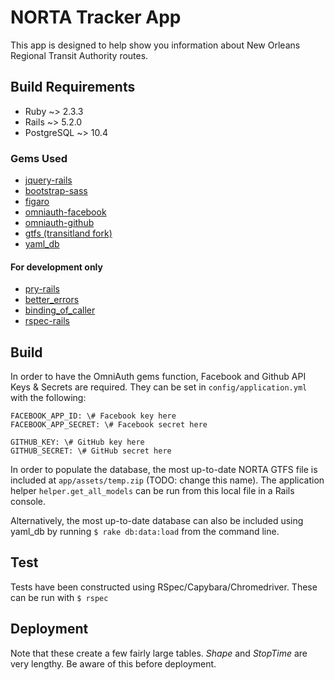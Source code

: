 # NORTA Tracker App

This app is designed to help show you information about New Orleans Regional Transit Authority routes.

## Build Requirements
- Ruby ~> 2.3.3
- Rails ~> 5.2.0
- PostgreSQL ~> 10.4
### Gems Used
- [jquery-rails](https://github.com/rails/jquery-rails)
- [bootstrap-sass](https://github.com/twbs/bootstrap-sass)
- [figaro](https://github.com/laserlemon/figaro)
- [omniauth-facebook](https://github.com/omniauth/omniauth)
- [omniauth-github](https://github.com/omniauth/omniauth)
- [gtfs (transitland fork)](https://github.com/transitland/gtfs.git)
- [yaml_db](https://github.com/adamwiggins/yaml_db)
#### For development only
- [pry-rails](https://github.com/rweng/pry-rails)
- [better_errors](https://github.com/charliesome/better_errors)
- [binding_of_caller](https://github.com/quix/binding_of_caller)
- [rspec-rails](https://github.com/rspec/rspec-rails)

## Build
In order to have the OmniAuth gems function, Facebook and Github API Keys & Secrets are required. They can be set in `config/application.yml` with the following:
```
FACEBOOK_APP_ID: \# Facebook key here
FACEBOOK_APP_SECRET: \# Facebook secret here

GITHUB_KEY: \# GitHub key here
GITHUB_SECRET: \# GitHub secret here
```

In order to populate the database, the most up-to-date NORTA GTFS file is included at `app/assets/temp.zip` (TODO: change this name). The application helper `helper.get_all_models` can be run from this local file in a Rails console.

Alternatively, the most up-to-date database can also be included using yaml_db by running `$ rake db:data:load` from the command line.

## Test
Tests have been constructed using RSpec/Capybara/Chromedriver. These can be run with `$ rspec`

## Deployment
Note that these create a few fairly large tables. *Shape* and *StopTime* are very lengthy. Be aware of this before deployment.
